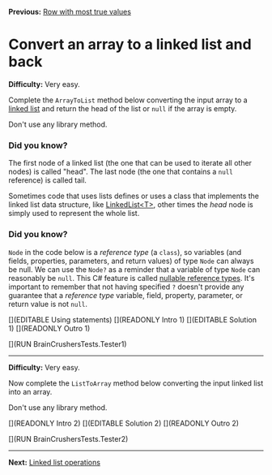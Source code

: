 ﻿**Previous:** [Row with most true values](matrices-mostTrues)

# Convert an array to a linked list and back

**Difficulty:** Very easy.

Complete the `ArrayToList` method below converting the input array to a [linked list](https://en.wikipedia.org/wiki/Linked_list) and return the head of the list or `null` if the array is empty.

Don't use any library method.

### Did you know?

The first node of a linked list (the one that can be used to iterate all other nodes) is called "head". The last node (the one that contains a `null` reference) is called tail.

Sometimes code that uses lists defines or uses a class that implements the linked list data structure, like [LinkedList\<T\>](https://docs.microsoft.com/en-us/dotnet/api/system.collections.generic.linkedlist-1), other times the *head* node is simply used to represent the whole list.

### Did you know?

`Node` in the code below is a *reference type* (a `class`), so variables (and fields, properties, parameters, and return values) of type `Node` can always be null. We can use the `Node?` as a reminder that a variable of type `Node` can reasonably be `null`. This C# feature is called [nullable reference types](https://docs.microsoft.com/en-us/dotnet/csharp/nullable-references). It's important to remember that not having specified `?` doesn't provide any guarantee that a *reference type* variable, field, property, parameter, or return value is not `null`.

[](EDITABLE Using statements)
[](READONLY Intro 1)
[](EDITABLE Solution 1)
[](READONLY Outro 1)

[](RUN BrainCrushersTests.Tester1)

---

**Difficulty:** Very easy.

Now complete the `ListToArray` method below converting the input linked list into an array.

Don't use any library method.

[](READONLY Intro 2)
[](EDITABLE Solution 2)
[](READONLY Outro 2)

[](RUN BrainCrushersTests.Tester2)

---

**Next:** [Linked list operations](lists-operations)